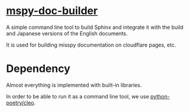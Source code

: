 # [mspy-doc-builder](https://pypi.org/project/mspy-doc-builder/)
A simple command line tool to build Sphinx and integrate it with the build and Japanese versions of the English documents.

It is used for building misspy documentation on cloudflare pages, etc.

# Dependency
Almost everything is implemented with built-in libraries.

In order to be able to run it as a command line tool, we use [python-poetry/cleo](https://github.com/python-poetry/cleo).

